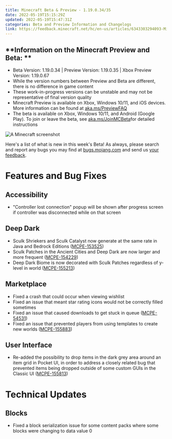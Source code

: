 ```yaml
---
title: Minecraft Beta & Preview - 1.19.0.34/35
date: 2022-05-19T15:15:29Z
updated: 2022-05-19T15:47:31Z
categories: Beta and Preview Information and Changelogs
link: https://feedback.minecraft.net/hc/en-us/articles/6343303294093-Minecraft-Beta-Preview-1-19-0-34-35
---
```


## **Information on the Minecraft Preview and Beta: **

-   Beta Version: 1.19.0.34 \| Preview Version: 1.19.0.35 \| Xbox Preview Version: 1.19.0.67
-   While the version numbers between Preview and Beta are different, there is no difference in game content
-   These work-in-progress versions can be unstable and may not be representative of final version quality
-   Minecraft Preview is available on Xbox, Windows 10/11, and iOS devices. More information can be found at [aka.ms/PreviewFAQ](http://aka.ms/PreviewFAQ)
-   The beta is available on Xbox, Windows 10/11, and Android (Google Play). To join or leave the beta, see [aka.ms/JoinMCBeta](https://aka.ms/JoinMCBeta)for detailed instructions

![A Minecraft screenshot](https://feedback.minecraft.net/hc/article_attachments/6343276220685/beta_19_7.jpg)

Here\'s a list of what is new in this week\'s Beta! As always, please search and report any bugs you may find at [bugs.mojang.com](http://bugs.mojang.com/) and send us [your feedback](https://aka.ms/MinecraftBetaFeedback).

# **Features and Bug Fixes**

## **Accessibility**

-   \"Controller lost connection\" popup will be shown after progress screen if controller was disconnected while on that screen

## **Deep Dark**

-   Sculk Shriekers and Sculk Catalyst now generate at the same rate in Java and Bedrock Editions ([MCPE-153525](https://bugs.mojang.com/browse/MCPE-153525))
-   Sculk Patches in the Ancient Cities and Deep Dark are now larger and more frequent ([MCPE-154229](https://bugs.mojang.com/browse/MCPE-154229))
-   Deep Dark Biome is now decorated with Sculk Patches regardless of y-level in world ([MCPE-155213](https://bugs.mojang.com/browse/MCPE-155213))

## **Marketplace**

-   Fixed a crash that could occur when viewing wishlist
-   Fixed an issue that meant star rating icons would not be correctly filled sometimes
-   Fixed an issue that caused downloads to get stuck in queue ([MCPE-54531](https://bugs.mojang.com/browse/MCPE-54531))
-   Fixed an issue that prevented players from using templates to create new worlds ([MCPE-155883](https://bugs.mojang.com/browse/MCPE-155883))

## **User Interface**

-   Re-added the possibility to drop items in the dark grey area around an item grid in Pocket UI, in order to address a closely related bug that prevented items being dropped outside of some custom GUIs in the Classic UI ([MCPE-155813](https://bugs.mojang.com/browse/MCPE-155813))

# **Technical Updates**

## **Blocks**

-   Fixed a block serialization issue for some content packs where some blocks were changing to data value 0
